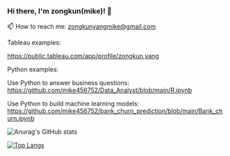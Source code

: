 ### Hi there, I'm zongkun(mike)! 👋

📫 How to reach me: zongkunyangmike@gmail.com

Tableau examples:

https://public.tableau.com/app/profile/zongkun.yang

Python examples:

Use Python to answer business questions: https://github.com/mike456752/Data_Analyst/blob/main/R.ipynb

Use Python to build machine learning models: https://github.com/mike456752/bank_churn_prediction/blob/main/Bank_churn.ipynb

![Anurag's GitHub stats](https://github-readme-stats.vercel.app/api?username=mike456752&show_icons=true&theme=radical)

[![Top Langs](https://github-readme-stats.vercel.app/api/top-langs/?username=mike456752&layout=compact)](https://github.com/anuraghazra/github-readme-stats)
